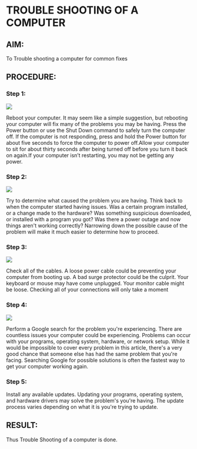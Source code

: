 # TROUBLE SHOOTING OF A COMPUTER

## AIM:

To Trouble shooting a computer for common fixes

## PROCEDURE:

### Step 1:

![](3.1.png)

Reboot your computer. It may seem like a simple suggestion, but
rebooting your computer will fix many of the problems you may be having.
Press the Power button or use the Shut Down command to safely turn the
computer off. If the computer is not responding, press and hold the Power
button for about five seconds to force the computer to power off.Allow
your computer to sit for about thirty seconds after being turned off before
you turn it back on again.If your computer isn’t restarting, you may not be
getting any power.


### Step 2:

![](3.2.png)

Try to determine what caused the problem you are having. Think back to
when the computer started having issues. Was a certain program installed,
or a change made to the hardware? Was something suspicious
downloaded, or installed with a program you got? Was there a power
outage and now things aren't working correctly? Narrowing down the
possible cause of the problem will make it much easier to determine how
to proceed.

### Step 3:

![](3.3.png)

Check all of the cables. A loose power cable could be preventing your
computer from booting up. A bad surge protector could be the culprit.
Your keyboard or mouse may have come unplugged. Your monitor
cable might be loose. Checking all of your connections will only take a
moment

### Step 4:

![](3.4.png)

Perform a Google search for the problem you're experiencing. There
are countless issues your computer could be experiencing. Problems
can occur with your programs, operating system, hardware, or
network setup. While it would be impossible to cover every problem
in this article, there's a very good chance that someone else has had
the same problem that you're facing. Searching Google for possible
solutions is often the fastest way to get your computer working again.

### Step 5:

Install any available updates. Updating your programs, operating system,
and hardware drivers may solve the problem's you're having. The update
process varies depending on what it is you're trying to update.

## RESULT:

Thus Trouble Shooting of a computer is done.
